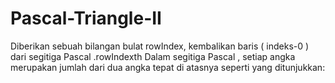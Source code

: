 # Pascal-Triangle-II
Diberikan sebuah bilangan bulat rowIndex, kembalikan baris ( indeks-0 ) dari segitiga Pascal .rowIndexth  Dalam segitiga Pascal , setiap angka merupakan jumlah dari dua angka tepat di atasnya seperti yang ditunjukkan:
